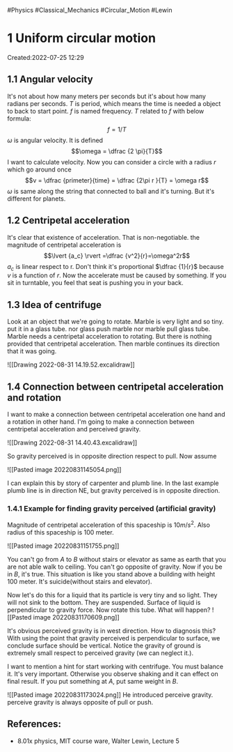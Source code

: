 
#Physics
#Classical_Mechanics
#Circular_Motion
#Lewin

# 1 Uniform circular motion
Created:2022-07-25 12:29

##  1.1 Angular velocity
It's not about how many meters per seconds but it's about how many radians per seconds.  $T$ is period, which means the time is needed a object to back to start point. $f$ is named frequency. $T$ related to $f$ with below formula:
$$ f = 1/T$$
$\omega$ is angular velocity. It is defined $$\omega = \dfrac {2 \pi}{T}$$I want to calculate velocity. Now you can consider a circle with a radius $r$ which go around once ‌
$$v = \dfrac {primeter}{time} = \dfrac {2\pi r }{T} = \omega r$$
$\omega$ is same along the string that connected to ball and it's turning. But it's different for planets.

## 1.2 Centripetal acceleration
It's clear that existence of acceleration. That is non-negotiable. the magnitude of centripetal acceleration is 
$$\lvert {a_c} \rvert =\dfrac {v^2}{r}=\omega^2r$$
$a_c$ is linear respect to r.  Don't think it's proportional $\dfrac {1}{r}$ because $v$ is a function of $r$. Now the accelerate must be caused by something. If you sit in turntable, you feel that seat is pushing you in your back.


## 1.3 Idea of centrifuge
Look at an object that we're going to rotate. Marble is very light and so tiny. put it in a glass tube. nor glass push marble nor marble pull glass tube. Marble needs a centripetal acceleration to rotating. But there is nothing provided that centripetal acceleration. Then marble continues its direction that it was going.

![[Drawing 2022-08-31 14.19.52.excalidraw]]

## 1.4 Connection between centripetal acceleration and rotation
I want to make a connection between centripetal acceleration one hand and a rotation in other hand. I'm going to make a connection between centripetal acceleration and perceived gravity.

![[Drawing 2022-08-31 14.40.43.excalidraw]]

So gravity perceived is in opposite direction respect to pull. Now assume

![[Pasted image 20220831145054.png]]

I can explain this by story of carpenter and plumb line. In the last example plumb line is in direction NE, but gravity perceived is in opposite direction.

### 1.4.1 Example for finding gravity perceived (artificial gravity)
Magnitude of centripetal acceleration of  this spaceship is $10 m/s^{2}$. Also radius of this spaceship is $100$ meter.

![[Pasted image 20220831151755.png]]

You can't go from $A$ to $B$ without stairs or elevator as same as earth that you are not able walk to ceiling.  You can't go opposite of gravity. Now if you be in $B$, it's true. This situation is like you stand above a building with height $100$ meter. It's suicide(without stairs and elevator).

Now let's do this for a liquid that its particle is very tiny and so light. They will not sink to the bottom. They are suspended. Surface of liquid is perpendicular to gravity force. Now rotate this tube. What will happen? 
![[Pasted image 20220831170609.png]]

It's obvious perceived gravity is in west direction. How to diagnosis this? With using the point that gravity perceived is perpendicular to surface, we conclude surface should be vertical. Notice the gravity of ground is extremely small respect to perceived gravity (we can neglect it.). 

I want to mention a hint for start working with centrifuge. You must balance  it. It's very important. Otherwise you observe shaking and it can effect on final result. If you put something  at $A$, put same weight in $B$. 

![[Pasted image 20220831173024.png]]
He introduced perceive gravity. perceive gravity is always opposite of pull or push.


## References:
-  8.01x physics, MIT course ware, Walter Lewin, Lecture 5

